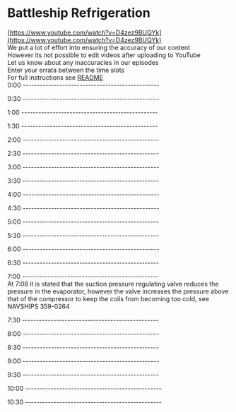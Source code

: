 # Battleship Refrigeration

[https://www.youtube.com/watch?v=D4zez9BUQYk](https://www.youtube.com/watch?v=D4zez9BUQYk)  
We put a lot of effort into ensuring the accuracy of our content  
However its not possible to edit videos after uploading to YouTube  
Let us know about any inaccuracies in our episodes  
Enter your errata between the time slots  
For full instructions see [README](../../..#readme)  
0:00 ------------------------------------------------  




0:30 ------------------------------------------------  




1:00 ------------------------------------------------  




1:30 ------------------------------------------------  




2:00 ------------------------------------------------  




2:30 ------------------------------------------------  




3:00 ------------------------------------------------  




3:30 ------------------------------------------------  




4:00 ------------------------------------------------  




4:30 ------------------------------------------------  




5:00 ------------------------------------------------  




5:30 ------------------------------------------------  




6:00 ------------------------------------------------  




6:30 ------------------------------------------------  




7:00 ------------------------------------------------  
At 7:08 it is stated that the suction pressure regulating valve reduces the pressure in the evaporator, however the valve increases the pressure above that of the compressor to keep the coils from becoming too cold, see NAVSHIPS 359-0264






7:30 ------------------------------------------------  




8:00 ------------------------------------------------  




8:30 ------------------------------------------------  




9:00 ------------------------------------------------  




9:30 ------------------------------------------------  




10:00 ------------------------------------------------  




10:30 ------------------------------------------------  




